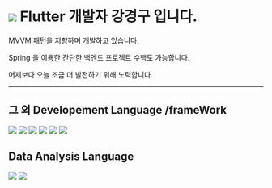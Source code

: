 # <img src="https://img.shields.io/badge/flutter-02569B?style=for-the-badge&logo=Flutter&logoColor=skyblue">  Flutter 개발자 강경구 입니다.


MVVM 패턴을 지향하며 개발하고 있습니다.


Spring 을 이용한 간단한 백엔드 프로젝트 수행도 가능합니다.


어제보다 오늘 조금 더 발전하기 위해 노력합니다.


---
## 그 외 Developement Language /frameWork


<img src="https://img.shields.io/badge/swift-F05138?style=for-the-badge&logo=Swift&logoColor=skyblue"> <img src="https://img.shields.io/badge/Java-ffffff?style=for-the-badge&logo=Java&logoColor=red"> 
<img src="https://img.shields.io/badge/python-306998?style=for-the-badge&logo=Python&logoColor=yellow"> <img src="https://img.shields.io/badge/Flask-ffffff?style=for-the-badge&logo=Flask&logoColor=black"> 
<img src="https://img.shields.io/badge/springboot-6DB33F?style=for-the-badge&logo=Springboot&logoColor=white"> <img src="https://img.shields.io/badge/spring-6DB33F?style=for-the-badge&logo=Spring&logoColor=white"> 


## Data Analysis Language
<img src="https://img.shields.io/badge/python-306998?style=for-the-badge&logo=Python&logoColor=yellow"> <img src="https://img.shields.io/badge/R-ffffff?style=for-the-badge&logo=R&logoColor=blue"> 





